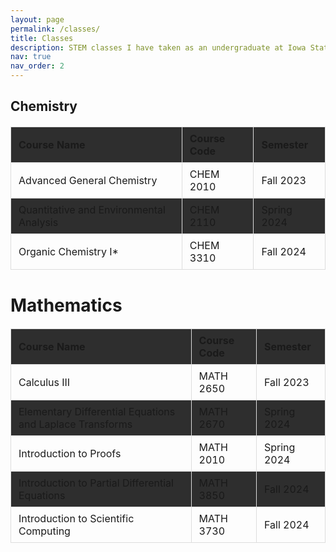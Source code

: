 ```yaml
---
layout: page
permalink: /classes/
title: Classes
description: STEM classes I have taken as an undergraduate at Iowa State.
nav: true
nav_order: 2
---
```


<html lang="en">
<head>
    <meta charset="UTF-8">
    <meta name="viewport" content="width=device-width, initial-scale=1.0">
    <title>Classes</title>
    <style>
        table {
            width: 100%;
            border-collapse: collapse;
            margin: 20px 0;
        }
        th, td {
            border: 1px solid #ddd;
            padding: 8px 12px;
            text-align: left;
        }
        th {
            background-color: #2e2e2e;
        }
        tr:nth-child(even) {
            background-color: #2e2e2e;
        }
        tr:hover {
            background-color: #2e2e2e;
        }
    </style>
</head>
<body>
    <h2>Chemistry</h2>
    <table>
        <thead>
            <tr>
                <th>Course Name</th>
                <th>Course Code</th>
                <th>Semester</th>
            </tr>
        </thead>
        <tbody>
            <tr>
                <td>Advanced General Chemistry</td>
                <td>CHEM 2010</td>
                <td>Fall 2023</td>
            </tr>
            <tr>
                <td>Quantitative and Environmental Analysis</td>
                <td>CHEM 2110</td>
                <td>Spring 2024</td>
            </tr>
            <tr>
                <td>Organic Chemistry I*</td>
                <td>CHEM 3310</td>
                <td>Fall 2024</td>
            </tr>
            <!-- Add more rows here -->
        </tbody>
    </table>
    <h1>Mathematics</h1>
        <table>
            <thead>
                <tr>
                    <th>Course Name</th>
                    <th>Course Code</th>
                    <th>Semester</th>
                </tr>
            </thead>
            <tbody>
                <tr>
                    <td>Calculus III</td>
                    <td>MATH 2650</td>
                    <td>Fall 2023</td>
                </tr>
                <tr>
                    <td>Elementary Differential Equations and Laplace Transforms</td>
                    <td>MATH 2670</td>
                    <td>Spring 2024</td>
                </tr>
                <tr>
                    <td>Introduction to Proofs</td>
                    <td>MATH 2010</td>
                    <td>Spring 2024</td>
                </tr>
                <tr>
                    <td>Introduction to Partial Differential Equations</td>
                    <td>MATH 3850</td>
                    <td>Fall 2024</td>
                </tr>
                <tr>
                    <td>Introduction to Scientific Computing</td>
                    <td>MATH 3730</td>
                    <td>Fall 2024</td>
                </tr>
            <!-- Add more rows here -->
        </tbody>
    </table>


</body>
</html>
